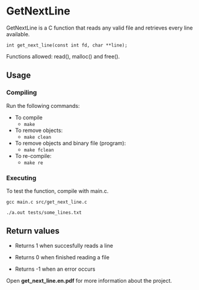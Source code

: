# GetNextLine

GetNextLine is a C function that reads any valid file and retrieves every line available.

`int get_next_line(const int fd, char **line);`

Functions allowed: read(), malloc() and free().

## Usage

### Compiling

Run the following commands:

* To compile
	- `make`
* To remove objects:
	- `make clean`
* To remove objects and binary file (program):
	- `make fclean`
* To re-compile:
	- `make re`

### Executing

To test the function, compile with main.c.

`gcc main.c src/get_next_line.c`

`./a.out tests/some_lines.txt`

## Return values

* Returns 1 when succesfully reads a line

* Returns 0 when finished reading a file 

* Returns -1 when an error occurs

Open **get_next_line.en.pdf** for more information about the project.